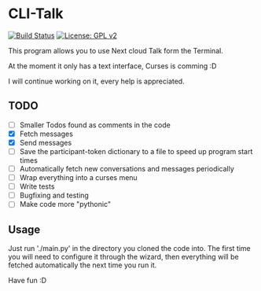 # CLI-Talk
[![Build Status](https://travis-ci.org/mrchainman/CLI-Talk.svg?branch=master)](https://travis-ci.org/mrchainman/CLI-Talk)
[![License: GPL v2](https://img.shields.io/badge/License-GPL%20v2-blue.svg)](https://www.gnu.org/licenses/old-licenses/gpl-2.0.en.html)

This program allows you to use Next cloud Talk form the Terminal.

At the moment it only has a text interface, Curses is comming :D

I will continue working on it, every help is appreciated.

## TODO
- [ ] Smaller Todos found as comments in the code
- [x] Fetch messages
- [x] Send messages
- [ ] Save the participant-token dictionary to a file to speed up program start times
- [ ] Automatically fetch new conversations and messages periodically
- [ ] Wrap everything into a curses menu
- [ ] Write tests
- [ ] Bugfixing and testing
- [ ] Make code more "pythonic"

## Usage
Just run './main.py' in the directory you cloned the code into.
The first time you will need to configure it through the wizard, then everything will be fetched automatically the next time you run it.

Have fun :D
